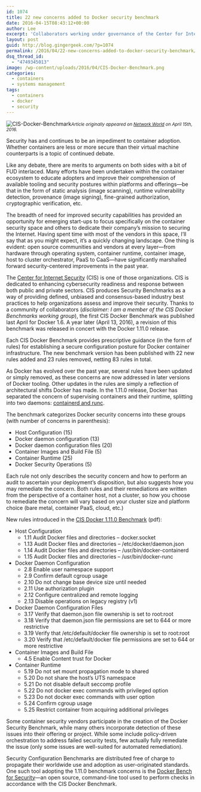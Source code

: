 ```yaml
---
id: 1074
title: 22 new concerns added to Docker security benchmark
date: 2016-04-15T08:43:12+00:00
author: Lee
excerpt: 'Collaborators working under governance of the Center for Internet Security released the second version of the Docker Security Benchmark in conjunction with the Docker 1.11.0 release. '
layout: post
guid: http://blog.gingergeek.com/?p=1074
permalink: /2016/04/22-new-concerns-added-to-docker-security-benchmark/
dsq_thread_id:
  - "4749345013"
image: /wp-content/uploads/2016/04/CIS-Docker-Benchmark.png
categories:
  - containers
  - systems management
tags:
  - containers
  - docker
  - security
---
```

<img class="size-medium wp-image-1075 align left" src="https://i0.wp.com/blog.gingergeek.com/wp-content/uploads/2016/04/CIS-Docker-Benchmark.png?resize=300%2C225" alt="CIS-Docker-Benchmark" srcset="https://i0.wp.com/blog.gingergeek.com/wp-content/uploads/2016/04/CIS-Docker-Benchmark.png?resize=300%2C225 300w, https://i0.wp.com/blog.gingergeek.com/wp-content/uploads/2016/04/CIS-Docker-Benchmark.png?w=620 620w" sizes="(max-width: 300px) 100vw, 300px" data-recalc-dims="1" /><small><em>Article originally appeared on <a href="http://www.networkworld.com/article/3056031/open-source-tools/22-new-concerns-added-to-docker-security-benchmark.html">Network World</a> on April 15th, 2016.</em></small>

Security has and continues to be an impediment to container adoption. Whether containers are less or more secure than their virtual machine counterparts is a topic of continued debate.

Like any debate, there are merits to arguments on both sides with a bit of FUD interlaced. Many efforts have been undertaken within the container ecosystem to educate adopters and improve their comprehension of available tooling and security postures within platforms and offerings—be that in the form of static analysis (image scanning), runtime vulnerability detection, provenance (image signing), fine-grained authorization, cryptographic verification, etc.
  
<!--more-->


  
The breadth of need for improved security capabilities has provided an opportunity for emerging start-ups to focus specifically on the container security space and others to dedicate their company’s mission to securing the Internet. Having spent time with most of the vendors in this space, I’ll say that as you might expect, it’s a quickly changing landscape. One thing is evident: open source communities and vendors at every layer—from hardware through operating system, container runtime, container image, host to cluster orchestrator, PaaS to CaaS—have significantly marshalled forward security-centered improvements in the past year.

The <a href="https://www.cisecurity.org/" target="new">Center for Internet Security</a> (CIS) is one of those organizations. CIS is dedicated to enhancing cybersecurity readiness and response between both public and private sectors. CIS produces Security Benchmarks as a way of providing defined, unbiased and consensus-based industry best practices to help organizations assess and improve their security. Thanks to a community of collaborators (_disclaimer: I am a member of the CIS Docker Benchmarks working group_), the first CIS Docker Benchmark was published last April for Docker 1.6. A year later (April 13, 2016), a revision of this benchmark was released in concert with the Docker 1.11.0 release.

<div class="apart ad lazyload_ad_article">
</div><aside id="" class="nativo-promo smartphone"></aside> 

Each CIS Docker Benchmark provides prescriptive guidance (in the form of rules) for establishing a secure configuration posture for Docker container infrastructure. The new benchmark version has been published with 22 new rules added and 23 rules removed, netting 83 rules in total.

As Docker has evolved over the past year, several rules have been updated or simply removed, as these concerns are now addressed in later versions of Docker tooling. Other updates in the rules are simply a reflection of architectural shifts Docker has made. In the 1.11.0 release, Docker has separated the concern of supervising containers and their runtime, splitting into two daemons: <a href="https://containerd.tools/" target="new">containerd and runc</a>.

The benchmark categorizes Docker security concerns into these groups (with number of concerns in parenthesis):

  * Host Configuration (15)
  * Docker daemon configuration (13)
  * Docker daemon configuration files (20)
  * Container Images and Build File (5)
  * Container Runtime (25)
  * Docker Security Operations (5)

Each rule not only describes the security concern and how to perform an audit to ascertain your deployment’s disposition, but also suggests how you may remediate the concern. Both rules and their remediations are written from the perspective of a container host, not a cluster, so how you choose to remediate the concern will vary based on your cluster size and platform choice (bare metal, container PaaS, cloud, etc.)

New rules introduced in the <a href="https://benchmarks.cisecurity.org/tools2/docker/CIS_Docker_1.11.0_Benchmark_v1.0.0.pdf" target="new">CIS Docker 1.11.0 Benchmark</a> (pdf):

  * Host Configuration 
      * 1.11 Audit Docker files and directories – docker.socket
      * 1.13 Audit Docker files and directories – /etc/docker/daemon.json
      * 1.14 Audit Docker files and directories – /usr/bin/docker-containerd
      * 1.15 Audit Docker files and directories – /usr/bin/docker-runc
  * Docker Daemon Configuration 
      * 2.8 Enable user namespace support
      * 2.9 Confirm default cgroup usage
      * 2.10 Do not change base device size until needed
      * 2.11 Use authorization plugin
      * 2.12 Configure centralized and remote logging
      * 2.13 Disable operations on legacy registry (v1)
  * Docker Daemon Configuration Files 
      * 3.17 Verify that daemon.json file ownership is set to root:root
      * 3.18 Verify that daemon.json file permissions are set to 644 or more restrictive
      * 3.19 Verify that /etc/default/docker file ownership is set to root:root
      * 3.20 Verify that /etc/default/docker file permissions are set to 644 or more restrictive
  * Container Images and Build File 
      * 4.5 Enable Content trust for Docker
  * Container Runtime 
      * 5.19 Do not set mount propagation mode to shared
      * 5.20 Do not share the host’s UTS namespace
      * 5.21 Do not disable default seccomp profile
      * 5.22 Do not docker exec commands with privileged option
      * 5.23 Do not docker exec commands with user option
      * 5.24 Confirm cgroup usage
      * 5.25 Restrict container from acquiring additional privileges

Some container security vendors participate in the creation of the Docker Security Benchmark, while many others incorporate detection of these issues into their offering or project. While some include policy-driven orchestration to address failed security tests, few actually fully remediate the issue (only some issues are well-suited for automated remediation).

Security Configuration Benchmarks are distributed free of charge to propagate their worldwide use and adoption as user-originated standards. One such tool adopting the 1.11.0 benchmark concerns is the <a href="https://github.com/docker/docker-bench-security" target="new">Docker Bench for Security</a>—an open source, command-line tool used to perform checks in accordance with the CIS Docker Benchmark.